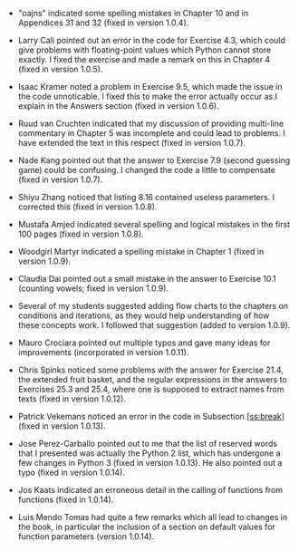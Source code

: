 -   "oajns" indicated some spelling mistakes in Chapter
    10
    and in Appendices
    31
    and
    32
    (fixed in version 1.0.4).

-   Larry Cali pointed out an error in the code for Exercise 4.3, which
    could give problems with floating-point values which Python cannot
    store exactly. I fixed the exercise and made a remark on this in
    Chapter
    4
    (fixed in version 1.0.5).

-   Isaac Kramer noted a problem in Exercise 9.5, which made the issue
    in the code unnoticable. I fixed this to make the error actually
    occur as I explain in the Answers section (fixed in version 1.0.6).

-   Ruud van Cruchten indicated that my discussion of providing
    multi-line commentary in Chapter
    5
    was incomplete and could lead to problems. I have extended the text
    in this respect (fixed in version 1.0.7).

-   Nade Kang pointed out that the answer to Exercise 7.9 (second
    guessing game) could be confusing. I changed the code a little to
    compensate (fixed in version 1.0.7).

-   Shiyu Zhang noticed that listing 8.16 contained useless parameters.
    I corrected this (fixed in version 1.0.8).

-   Mustafa Amjed indicated several spelling and logical mistakes in the
    first 100 pages (fixed in version 1.0.8).

-   Woodgirl Martyr indicated a spelling mistake in Chapter 1 (fixed in
    version 1.0.9).

-   Claudia Dai pointed out a small mistake in the answer to Exercise
    10.1 (counting vowels; fixed in version 1.0.9).

-   Several of my students suggested adding flow charts to the chapters
    on conditions and iterations, as they would help understanding of
    how these concepts work. I followed that suggestion (added to
    version 1.0.9).

-   Mauro Crociara pointed out multiple typos and gave many ideas for
    improvements (incorporated in version 1.0.11).

-   Chris Spinks noticed some problems with the answer for Exercise
    21.4, the extended fruit basket, and the regular expressions in the
    answers to Exercises 25.3 and 25.4, where one is supposed to extract
    names from texts (fixed in version 1.0.12).

-   Patrick Vekemans noticed an error in the code in Subsection
    <a href="#ss:break" data-reference-type="ref" data-reference="ss:break">[ss:break]</a>
    (fixed in version 1.0.13).

-   Jose Perez-Carballo pointed out to me that the list of reserved
    words that I presented was actually the Python 2 list, which has
    undergone a few changes in Python 3 (fixed in version 1.0.13). He
    also pointed out a typo (fixed in version 1.0.14).

-   Jos Kaats indicated an erroneous detail in the calling of functions
    from functions (fixed in 1.0.14).

-   Luis Mendo Tomas had quite a few remarks which all lead to changes
    in the book, in particular the inclusion of a section on default
    values for function parameters (version 1.0.14).
